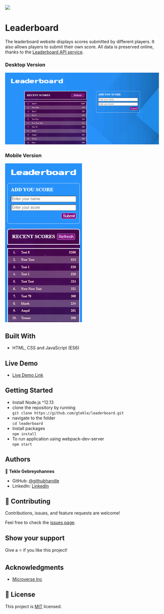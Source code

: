 ![](https://img.shields.io/badge/Microverse-blueviolet)

# Leaderboard

The leaderboard website displays scores submitted by different players. It also allows players to submit their own score. All data is preserved online, thanks to the [Leaderboard API service](https://www.notion.so/microverse/Leaderboard-API-service-24c0c3c116974ac49488d4eb0267ade3).

### Desktop Version

![Desktop - Books List Page](./src/assets/img/leaderboard-desktop-version-snapshot.png)

### Mobile Version

![Mobile - Books List Page](./src/assets/img/leaderboard-mobile-version-snapshot.png)

## Built With

- HTML, CSS and JavaScript (ES6)

## Live Demo

- [Live Demo Link](https://leaderboard-tek.netlify.app/)

## Getting Started

- Install Node.js ^12.13
- clone the repository by running\
    `git clone https://github.com/gtekle/leaderboard.git`
- navigate to the folder\
    `cd leaderboard`
- Install packages\
    `npm install`
- To run application using webpack-dev-server\
    `npm start`

## Authors

👤 **Tekle Gebreyohannes**

- GitHub: [@githubhandle](https://github.com/gtekle)
- LinkedIn: [LinkedIn](www.linkedin.com/in/tekle-gebreyohannes-kidanemariam-7605752b)

## 🤝 Contributing

Contributions, issues, and feature requests are welcome!

Feel free to check the [issues page](../../issues/).

## Show your support

Give a ⭐️ if you like this project!

## Acknowledgments

- [Microverse Inc](https://www.microverse.org/)

## 📝 License

This project is [MIT](./MIT.md) licensed.
